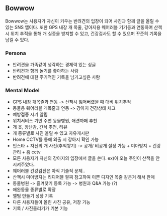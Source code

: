 ## Bowwow
Bowwow는 사용자가 자신이 키우는 반려견의 입장이 되어 사진과 함께 글을 올릴 수 있는 SNS 앱이다.
또한 GPS 내장 개 목줄, 강아지용 웨어러블 기기등과 연동하여 산책시 위치 추적을 통해 개 실종을 방지할 수 있고, 건강검사도 할 수 있으며 꾸준히 기록을 남길 수 있다. 

### Persona
- 반려견을 가족같이 생각하는 경제력 있는 싱글
- 반려견과 함께 놀기를 좋아하는 사람
- 반려견에 대한 주기적인 기록을 남기고싶은 사람

### Mental Model
- GPS 내장 개목줄과 연동 -> 산책시 잃어버렸을 때 대비 위치추적
- 동물용 웨어러블 개목줄과 연동 -> 강아지 건강상태 체크
- 예방접종 시기 알림
- 위치서비스 기반 주변 동물병원, 애견까페 추천
- 개 옷, 장난감, 간식 추천, 리뷰
- 개 종류별로 사진 올릴 수 있고 자유게시판
- Home CCTV를 통해 외출 시 강아지 확인 가능
- 인스타 + 자신의 개 사진(추억쌓기) -> 공개/ 비공개 설정 가능 + 미아방지 + 건강관리 + 홈 cctv
- 모든 사용자가 자신의 강아지의 입장에서 글을 쓴다. ex)아 오늘 주인이 산책을  안 시켜주었다..
- 웨어러블 건강검진은 아직 기술적 문제..
- 산책시 미아방지는 리디어블 팔찌 참고하여 이쁜 디자인 목줄 같은거 해서 판매
- 동물병원 -> 즐겨찾기 등록 가능 -> 병원과 Q&A 가능 (?)
- 애완동물 종류별로 확장
- 앨범 만들기 성장 기록
- 다른 사용자들이 올린 사진 공유, 저장 기능
- 기록 / 사진올리기가 기본 기능